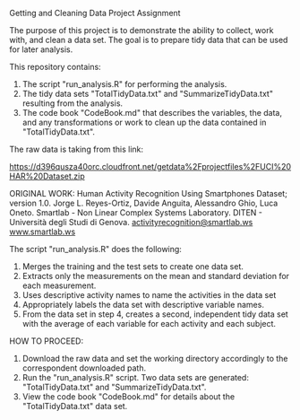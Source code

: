 Getting and Cleaning Data Project Assignment

The purpose of this project is to demonstrate the ability to collect, work with, and clean a data set. 
The goal is to prepare tidy data that can be used for later analysis. 

This repository contains: 

1) The script "run_analysis.R" for performing the analysis.
2) The tidy data sets "TotalTidyData.txt" and "SummarizeTidyData.txt" resulting from the analysis. 
3) The code book "CodeBook.md" that describes the variables, the data, and any transformations or work to clean up 
   the data contained in "TotalTidyData.txt".
   
The raw data is taking from this link:

https://d396qusza40orc.cloudfront.net/getdata%2Fprojectfiles%2FUCI%20HAR%20Dataset.zip

ORIGINAL WORK:
Human Activity Recognition Using Smartphones Dataset; version 1.0.
Jorge L. Reyes-Ortiz, Davide Anguita, Alessandro Ghio, Luca Oneto.
Smartlab - Non Linear Complex Systems Laboratory.
DITEN - Università degli Studi di Genova.
activityrecognition@smartlab.ws
www.smartlab.ws

The script "run_analysis.R" does the following:
1) Merges the training and the test sets to create one data set.
2) Extracts only the measurements on the mean and standard deviation for each measurement.
3) Uses descriptive activity names to name the activities in the data set
4) Appropriately labels the data set with descriptive variable names.
5) From the data set in step 4, creates a second, independent tidy data set with the average of each variable for each activity 
   and each subject.

HOW TO PROCEED:
1) Download the raw data and set the working directory accordingly to the correspondent downloaded path.
2) Run the "run_analysis.R" script. Two data sets are generated: "TotalTidyData.txt" and "SummarizeTidyData.txt".
3) View the code book "CodeBook.md" for details about the "TotalTidyData.txt" data set.

